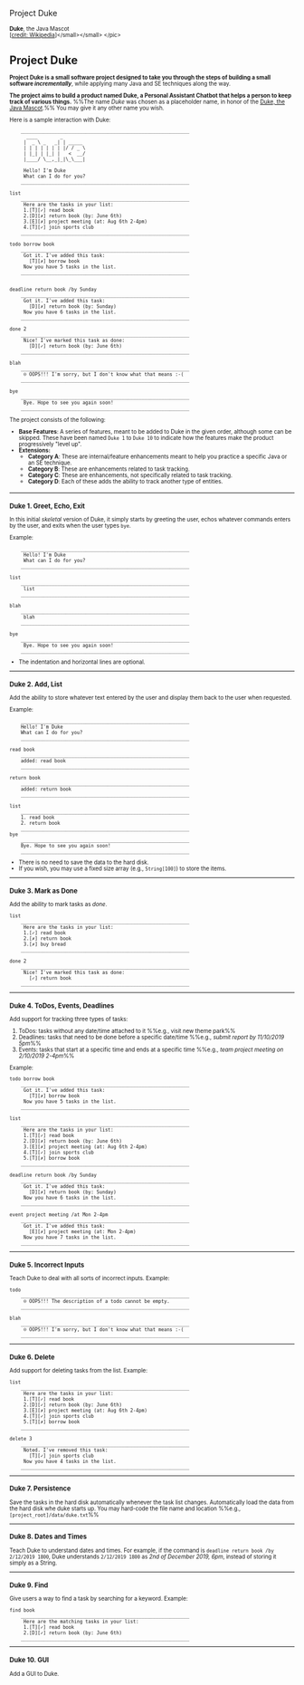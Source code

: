 <span id="title">Project Duke</span>

<div id="body">
<div id="intro">

<pic add-class="float-right border m-2 p-1 bg-white" src="https://upload.wikimedia.org/wikipedia/commons/thumb/5/5d/Duke_%28Java_mascot%29_waving.svg/226px-Duke_%28Java_mascot%29_waving.svg.png" width="60">

<small><small>**Duke**, the Java Mascot<br>[[credit: Wikipedia](https://en.wikipedia.org/wiki/File:Duke_(Java_mascot)_waving.svg)]</small></small>
</pic>

# Project Duke

<div class="lead">

**Project Duke is a small software project designed to take you through the steps of building a small software _incrementally_**, while applying many Java and SE techniques along the way.
</div>

**The project aims to build a product named Duke, a Personal Assistant Chatbot that helps a person to keep track of various things.** %%The name _Duke_ was chosen as a placeholder name, in honor of the [Duke, the Java Mascot](https://www.oracle.com/java/duke.html).%% You may give it any other name you wish.

Here is a sample interaction with Duke:
```
    ____________________________________________________________
      ____        _        
     |  _ \ _   _| | _____ 
     | | | | | | | |/ / _ \
     | |_| | |_| |   <  __/
     |____/ \__,_|_|\_\___|

     Hello! I'm Duke
     What can I do for you?
    ____________________________________________________________

list
    ____________________________________________________________
     Here are the tasks in your list:
     1.[T][✓] read book
     2.[D][✗] return book (by: June 6th)
     3.[E][✗] project meeting (at: Aug 6th 2-4pm)
     4.[T][✓] join sports club
    ____________________________________________________________

todo borrow book
    ____________________________________________________________
     Got it. I've added this task: 
       [T][✗] borrow book
     Now you have 5 tasks in the list.
    ____________________________________________________________


deadline return book /by Sunday
    ____________________________________________________________
     Got it. I've added this task: 
       [D][✗] return book (by: Sunday)
     Now you have 6 tasks in the list.
    ____________________________________________________________

done 2
    ____________________________________________________________
     Nice! I've marked this task as done: 
       [D][✓] return book (by: June 6th)
    ____________________________________________________________

blah
    ____________________________________________________________
     ☹ OOPS!!! I'm sorry, but I don't know what that means :-(
    ____________________________________________________________

bye
    ____________________________________________________________
     Bye. Hope to see you again soon!
    ____________________________________________________________

```

The project consists of the following:
* **Base Features**: A series of features, meant to be added to Duke in the given order, although some can be skipped. These have been named `Duke 1` to `Duke 10` to indicate how the features make the product progressively "level up".
* **Extensions:**
  * **Category A**: These are internal/feature enhancements meant to help you practice a specific Java or an SE technique.  
  * **Category B**: These are enhancements related to task tracking.
  * **Category C**: These are enhancements, not specifically related to task tracking.
  * **Category D**: Each of these adds the ability to track another type of entities.

</div><hr>
<div id="level1">

### Duke 1. Greet, Echo, Exit

In this initial _skeletal_ version of Duke, it simply starts by greeting the user, echos whatever commands enters by the user, and exits when the user types `bye`.

Example:
```
    ____________________________________________________________
     Hello! I'm Duke
     What can I do for you?
    ____________________________________________________________

list
    ____________________________________________________________
     list
    ____________________________________________________________

blah
    ____________________________________________________________
     blah
    ____________________________________________________________

bye
    ____________________________________________________________
     Bye. Hope to see you again soon!
    ____________________________________________________________

```
* The indentation and horizontal lines are optional.

</div><hr>
<div id="level2">

### Duke 2. Add, List

Add the ability to store whatever text entered by the user and display them back to the user when requested.

Example:
```
    ____________________________________________________________
    Hello! I'm Duke
    What can I do for you?
    ____________________________________________________________

read book
    ____________________________________________________________
    added: read book
    ____________________________________________________________

return book
    ____________________________________________________________
    added: return book
    ____________________________________________________________

list
    ____________________________________________________________
    1. read book
    2. return book
    ____________________________________________________________
bye
    ____________________________________________________________
    Bye. Hope to see you again soon!
    ____________________________________________________________

```

* There is no need to save the data to the hard disk.
* If you wish, you may use a fixed size array (e.g., `String[100]`) to store the items.
</div><hr>
<div id="level3">

### Duke 3. Mark as Done

Add the ability to mark tasks as _done_.

```
list
    ____________________________________________________________
     Here are the tasks in your list:
     1.[✓] read book
     2.[✗] return book
     3.[✗] buy bread
    ____________________________________________________________

done 2
    ____________________________________________________________
     Nice! I've marked this task as done: 
       [✓] return book
    ____________________________________________________________
```

<include boilerplate src="dukeNestedFragment.md" var-target="A-Classes" var-name="Extension: A-Classes" />

</div><hr>
<div id="level4">

### Duke 4. ToDos, Events, Deadlines

Add support for tracking three types of tasks:
1. ToDos: tasks without any date/time attached to it %%e.g., visit new theme park%%
2. Deadlines: tasks that need to be done before a specific date/time %%e.g., _submit report by 11/10/2019 5pm_%%
3. Events: tasks that start at a specific time and ends at a specific time %%e.g., _team project meeting on 2/10/2019 2-4pm_%%

Example:
```
todo borrow book
    ____________________________________________________________
     Got it. I've added this task: 
       [T][✗] borrow book
     Now you have 5 tasks in the list.
    ____________________________________________________________

list
    ____________________________________________________________
     Here are the tasks in your list:
     1.[T][✓] read book
     2.[D][✗] return book (by: June 6th)
     3.[E][✗] project meeting (at: Aug 6th 2-4pm)
     4.[T][✓] join sports club
     5.[T][✗] borrow book
    ____________________________________________________________

deadline return book /by Sunday
    ____________________________________________________________
     Got it. I've added this task: 
       [D][✗] return book (by: Sunday)
     Now you have 6 tasks in the list.
    ____________________________________________________________

event project meeting /at Mon 2-4pm
    ____________________________________________________________
     Got it. I've added this task: 
       [E][✗] project meeting (at: Mon 2-4pm)
     Now you have 7 tasks in the list.
    ____________________________________________________________
```

<include boilerplate src="dukeNestedFragment.md" var-target="A-Inheritance" var-name="Extension: A-Inheritance" />
</div><hr>
<div id="level5">

### Duke 5. Incorrect Inputs

Teach Duke to deal with all sorts of incorrect inputs.
Example:
```
todo
    ____________________________________________________________
     ☹ OOPS!!! The description of a todo cannot be empty.
    ____________________________________________________________

blah
    ____________________________________________________________
     ☹ OOPS!!! I'm sorry, but I don't know what that means :-(
    ____________________________________________________________
```

<include boilerplate src="dukeNestedFragment.md" var-target="A-Exceptions" var-name="Extension: A-Exceptions" />
</div><hr>
<div id="level6">

### Duke 6. Delete

Add support for deleting tasks from the list.
Example:
```
list
    ____________________________________________________________
     Here are the tasks in your list:
     1.[T][✓] read book
     2.[D][✓] return book (by: June 6th)
     3.[E][✗] project meeting (at: Aug 6th 2-4pm)
     4.[T][✓] join sports club
     5.[T][✗] borrow book
    ____________________________________________________________

delete 3
    ____________________________________________________________
     Noted. I've removed this task: 
       [T][✓] join sports club
     Now you have 4 tasks in the list.
    ____________________________________________________________
```

<include boilerplate src="dukeNestedFragment.md" var-target="A-Collections" var-name="Extension: A-Collections" />
</div><hr>
<div id="level7">

### Duke 7. Persistence

Save the tasks in the hard disk automatically whenever the task list changes. Automatically load the data from the hard disk whe duke starts up. You may hard-code the file name and location %%e.g., `[project_root]/data/duke.txt`%%

</div><hr>
<div id="level8">

### Duke 8. Dates and Times

Teach Duke to understand dates and times. For example, if the command is `deadline return book /by 2/12/2019 1800`, Duke understands `2/12/2019 1800` as _2nd of December 2019, 6pm_, instead of storing it simply as a String.
</div><hr>
<div id="level9">

### Duke 9. Find

Give users a way to find a task by searching for a keyword.
Example:
```
find book
    ____________________________________________________________
     Here are the matching tasks in your list:
     1.[T][✓] read book
     2.[D][✓] return book (by: June 6th)
    ____________________________________________________________
```

</div><hr>
<div id="level10">

### Duke 10. GUI

Add a GUI to Duke.

<include boilerplate src="dukeNestedFragment.md" var-target="A-JavaFx" var-name="Extension: A-JavaFx" />

</div>

<include src="extensions.mbdf" />


</div>